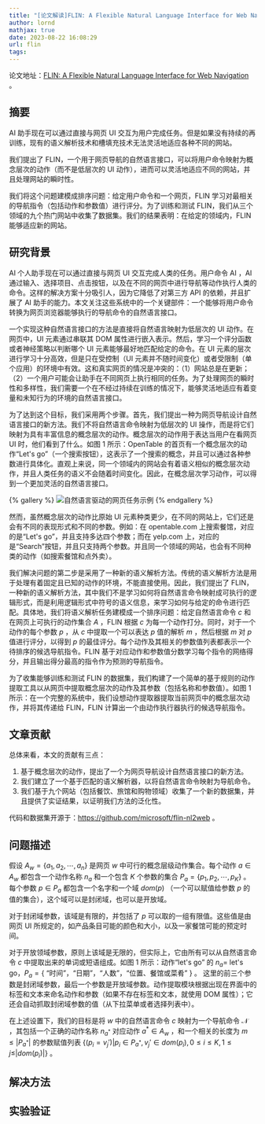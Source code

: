 ```yaml
---
title: "[论文解读]FLIN: A Flexible Natural Language Interface for Web Navigation"
author: lornd
mathjax: true
date: 2023-08-22 16:08:29
url: flin
tags:
---
```


论文地址：[FLIN: A Flexible Natural Language Interface for Web Navigation](https://arxiv.org/abs/2010.12844) 。

## 摘要

AI 助手现在可以通过直接与网页 UI 交互为用户完成任务。但是如果没有持续的再训练，现有的语义解析技术和槽填充技术无法灵活地适应各种不同的网站。

我们提出了 FLIN，一个用于网页导航的自然语言接口，可以将用户命令映射为概念层次的动作（而不是低层次的 UI 动作），进而可以灵活地适应不同的网站，并且处理网站的瞬时性。

我们将这个问题建模成排序问题：给定用户命令和一个网页，FLIN 学习对最相关的导航指令（包括动作和参数值）进行评分。为了训练和测试 FLIN，我们从三个领域的九个热门网站中收集了数据集。我们的结果表明：在给定的领域内，FLIN 能够适应新的网站。

## 研究背景

AI 个人助手现在可以通过直接与网页 UI 交互完成人类的任务。用户命令 AI ，AI 通过输入、选择项目、点击按钮，以及在不同的网页中进行导航等动作执行人类的命令。这样的解决方案十分吸引人，因为它降低了对第三方 API 的依赖，并且扩展了 AI 助手的能力。本文关注这些系统中的一个关键部件：一个能够将用户命令转换为网页浏览器能够执行的导航命令的自然语言接口。

一个实现这种自然语言接口的方法是直接将自然语言映射为低层次的 UI 动作。在网页中，UI 元素通过串联其 DOM 属性进行嵌入表示。然后，学习一个评分函数或者神经策略以判断哪个 UI 元素能够最好地匹配给定的命令。在 UI 元素的层次进行学习十分高效，但是只在受控制（UI 元素并不随时间变化）或者受限制（单个应用）的环境中有效。这和真实网页的情况是冲突的：（1）网站总是在更新；（2）一个用户可能会让助手在不同网页上执行相同的任务。为了处理网页的瞬时性和多样性，我们需要一个在不经过持续在训练的情况下，能够灵活地适应有着变量和未知行为的环境的自然语言接口。

为了达到这个目标，我们采用两个步骤。首先，我们提出一种为网页导航设计自然语言接口的新方法。我们不将自然语言命令映射为低层次的 UI 操作，而是将它们映射为具有丰富信息的概念层次的动作。概念层次的动作用于表达当用户在看网页 UI 时，他们看到了什么。如图 1 所示：OpenTable 的首页有一个概念层次的动作“Let's go”（一个搜索按钮），这表示了一个搜索的概念，并且可以通过各种参数进行具体化。直观上来说，同一个领域内的网站会有着语义相似的概念层次动作，并且人类任务的语义不会随着时间变化。因此，在概念层次学习动作，可以得到一个更加灵活的自然语言接口。

{% gallery %}
![自然语言驱动的网页任务示例](/images/flin/fig1.png)
{% endgallery %}

然而，虽然概念层次的动作比原始 UI 元素种类更少，在不同的网站上，它们还是会有不同的表现形式和不同的参数。例如：在 opentable.com 上搜索餐馆，对应的是“Let's go”，并且支持多达四个参数；而在 yelp.com 上，对应的是“Search”按钮，并且只支持两个参数。并且同一个领域的网站，也会有不同种类的动作（如搜索餐馆和点外卖）。

我们解决问题的第二步是采用了一种新的语义解析方法。传统的语义解析方法是用于处理有着固定且已知的动作的环境，不能直接使用。因此，我们提出了 FLIN，一种新的语义解析方法，其中我们不是学习如何将自然语言命令映射成可执行的逻辑形式，而是利用逻辑形式中符号的语义信息，来学习如何与给定的命令进行匹配。具体地，我们将语义解析任务建模成一个排序问题：给定自然语言命令 $c$ 和在网页上可执行的动作集合 $A$ ，FLIN 根据 $c$ 为每一个动作打分。同时，对于一个动作的每个参数 $p$ ，从 $c$ 中提取一个可以表达 $p$ 值的解析 $m$ ，然后根据 $m$ 对 $p$ 值进行评分，以得到 $p$ 的最佳评分。每个动作及其相关的参数值列表都表示一个待排序的候选导航指令。FLIN 基于对应动作和参数值分数学习每个指令的网络得分，并且输出得分最高的指令作为预测的导航指令。

为了收集能够训练和测试 FLIN 的数据集，我们构建了一个简单的基于规则的动作提取工具以从网页中提取概念层次的动作及其参数（包括名称和参数值）。如图 1 所示：在一个完整的系统中，我们设想动作提取器提取当前网页中的概念层次动作，并将其传递给 FLIN，FLIN 计算出一个由动作执行器执行的候选导航指令。

## 文章贡献

总体来看，本文的贡献有三点：

1. 基于概念层次的动作，提出了一个为网页导航设计自然语言接口的新方法。
2. 我们建立了一个基于匹配的语义解析器，以将自然语言命令映射为导航命令。
3. 我们基于九个网站（包括餐饮、旅馆和购物领域）收集了一个新的数据集，并且提供了实证结果，以证明我们方法的泛化性。

代码和数据集开源于：https://github.com/microsoft/flin-nl2web 。

## 问题描述

假设 $A_w=\{a_1,a_2,\cdots,a_n\}$ 是网页 $w$ 中可行的概念层级动作集合。每个动作 $a\in A_w$ 都包含一个动作名称 $n_a$ 和一个包含 $K$ 个参数的集合 $P_a=\{p_1,p_2,\cdots,p_K\}$ 。每个参数 $p\in P_a$ 都包含一个名字和一个域 $dom(p)$ （一个可以赋值给参数 $p$ 的值的集合），这个域可以是封闭域，也可以是开放域。

对于封闭域参数，该域是有限的，并包括了 $p$ 可以取的一组有限值。这些值是由网页 UI 所规定的，如产品条目可能的颜色和大小，以及一家餐馆可能的预定时间。

对于开放领域参数，原则上该域是无限的，但实际上，它由所有可以从自然语言命令 $c$ 中提取出来的单词或短语组成。如图 1 所示：动作“let's go” 的 $n_a =$ let's go，$P_a = \{$ “时间”，“日期”，“人数”，“位置、餐馆或菜肴” $\}$ 。 这里的前三个参数是封闭域参数，最后一个参数是开放域参数。动作提取模块根据出现在界面中的标签和文本来命名动作和参数（如果不存在标签和文本，就使用 DOM 属性）；它还会自动抓取封闭域参数的值（从下拉菜单或者选择列表中）。

在上述设置下，我们的目标是将 $w$ 中的自然语言命令 $c$ 映射为一个导航命令 $\mathcal N$ ，其包括一个正确的动作名称 $n_{a^*}$ 对应动作 $a^*\in A_w$ ，和一个相关的长度为 $m\le |P_{a^*}|$ 的参数赋值列表 $\{(p_i=v_j')|p_i\in P_{a^*},v_j'\in dom(p_i),0\le i\le K,1\le j\le |dom(p_i)|\}$ 。

## 解决方法

## 实验验证
